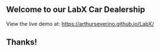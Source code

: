 ## Welcome to our LabX Car Dealership

View the live demo at: https://arthurseverino.github.io/LabX/

## Thanks!
